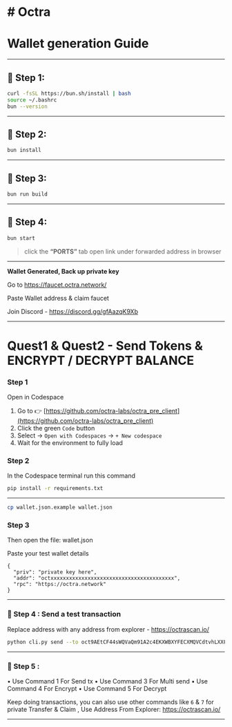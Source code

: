 # # Octra

# Wallet generation Guide

---

## 🔹 Step 1:

```bash
curl -fsSL https://bun.sh/install | bash
source ~/.bashrc
bun --version
````

---

## 🔹 Step 2:

```bash
bun install
```

---

## 🔹 Step 3:

```bash
bun run build
```

---

## 🔹 Step 4:

```bash
bun start
```

> click the **“PORTS”** tab open link under forwarded address in browser

---

**Wallet Generated, Back up private key**

Go to https://faucet.octra.network/

Paste Wallet address & claim faucet

Join Discord - https://discord.gg/gfAazqK9Xb

---

# Quest1 & Quest2 - Send Tokens & ENCRYPT / DECRYPT BALANCE

### Step 1

Open in Codespace

1. Go to 👉 [https://github.com/octra-labs/octra_pre_client](https://github.com/octra-labs/octra_pre_client)
2. Click the green `Code` button  
3. Select → `Open with Codespaces` → `+ New codespace`
4. Wait for the environment to fully load

### Step 2

In the Codespace terminal run this command 

```bash
pip install -r requirements.txt
````

---

```bash
cp wallet.json.example wallet.json
```

### Step 3 
Then open the file: wallet.json

Paste your test wallet details 


```
{
  "priv": "private key here",
  "addr": "octxxxxxxxxxxxxxxxxxxxxxxxxxxxxxxxxxxxxxxxx",
  "rpc": "https://octra.network"
}
```

---

### 🔹 Step 4 : Send a test transaction

Replace address with any address from explorer - https://octrascan.io/

```bash
python cli.py send --to oct9AEtCF44sWQVaQm91A2c4EKXWBXYFECXMQVCdtvhLXXF --amount 0.01
```

---

### 🔹 Step 5 :
• Use Command 1 For Send tx
• Use Command 3 For Multi send
• Use Command 4 For Encrypt
• Use Command 5 For Decrypt

Keep doing transactions, you can also use other commands like `6` & `7` for private Transfer & Claim , Use Address From Explorer: https://octrascan.io/

---
